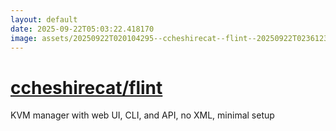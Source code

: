 ```yaml
---
layout: default
date: 2025-09-22T05:03:22.418170
image: assets/20250922T020104295--ccheshirecat--flint--20250922T023612367--cropped.png
---
```


# [ccheshirecat/flint](https://github.com/ccheshirecat/flint)

KVM manager with web UI, CLI, and API, no XML, minimal setup
